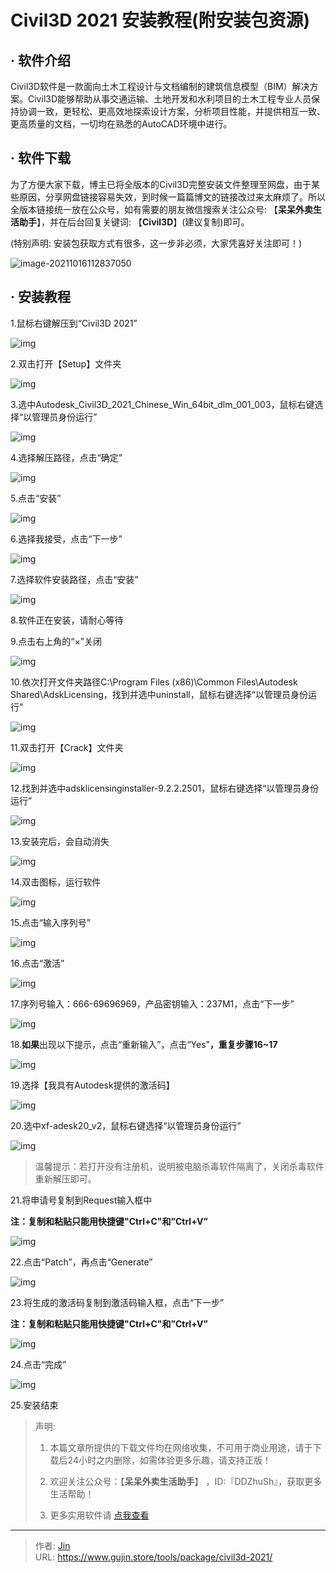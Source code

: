 # Civil3D 2021 安装教程(附安装包资源)


## · 软件介绍
Civil3D软件是一款面向土木工程设计与文档编制的建筑信息模型（BIM）解决方案。Civil3D能够帮助从事交通运输、土地开发和水利项目的土木工程专业人员保持协调一致，更轻松、更高效地探索设计方案，分析项目性能，并提供相互一致、更高质量的文档，一切均在熟悉的AutoCAD环境中进行。

## · 软件下载
为了方便大家下载，博主已将全版本的Civil3D完整安装文件整理至网盘，由于某些原因，分享网盘链接容易失效，到时候一篇篇博文的链接改过来太麻烦了。所以全版本链接统一放在公众号，如有需要的朋友微信搜索关注公众号: 【**呆呆外卖生活助手**】，并在后台回复关键词: 【**Civil3D**】(建议复制)即可。

(特别声明: 安装包获取方式有很多，这一步非必须，大家凭喜好关注即可！)

![image-20211016112837050](https://img.gujin.store/img/image-20211016112837050.png)

## · 安装教程

1.鼠标右键解压到“Civil3D 2021”

![img](https://img.gujin.store/img/v2-4d5c0b87926d35d1e2d78e9dfed3b5b1_720w.png)



2.双击打开【Setup】文件夹

![img](https://img.gujin.store/img/v2-08a1eb6f4b6d7f49e3024be39c346dd0_720w.png)



3.选中Autodesk_Civil3D_2021_Chinese_Win_64bit_dlm_001_003，鼠标右键选择“以管理员身份运行”

![img](https://img.gujin.store/img/v2-c543ccff19f0b71898007a81675788e2_720w.png)

4.选择解压路径，点击“确定”

![img](https://img.gujin.store/img/v2-8b289951368d70b419a68c7545c6165a_720w.png)

5.点击“安装”

![img](https://img.gujin.store/img/v2-93b1c44467de634699e1a304c02c3d09_720w.png)

6.选择我接受，点击“下一步”

![img](https://img.gujin.store/img/v2-ee22a8bdaa2579b8ef4a799b0777939c_720w.png)

7.选择软件安装路径，点击“安装”

![img](https://img.gujin.store/img/v2-be46f98ea43d35654bd2d83f2b801d13_720w.png)

8.软件正在安装，请耐心等待

9.点击右上角的“×”关闭

![img](https://img.gujin.store/img/v2-f8a5c72f2e97d216a327d38fedda85a8_720w.png)

10.依次打开文件夹路径C:\Program Files (x86)\Common Files\Autodesk Shared\AdskLicensing，找到并选中uninstall，鼠标右键选择“以管理员身份运行”

![img](https://img.gujin.store/img/v2-3ba35cbe2b781e8c9740f47b4bdeeba3_720w.png)

11.双击打开【Crack】文件夹

![img](https://img.gujin.store/img/v2-d249564dc2a02b17c5e3addb73304e2d_720w.png)

12.找到并选中adsklicensinginstaller-9.2.2.2501，鼠标右键选择“以管理员身份运行”

![img](https://img.gujin.store/img/v2-0bab8313c32ff934484d98906bbaa8c9_720w.png)

13.安装完后，会自动消失

![img](https://img.gujin.store/img/v2-1756e46733090068516d1c2bf363da73_720w.png)

14.双击图标，运行软件

![img](https://img.gujin.store/img/v2-698cc4dd6e7db166415f053af0616a83_720w.png)

15.点击“输入序列号”

![img](https://img.gujin.store/img/v2-afca9f8383c398154e164bfce4860443_720w.png)

16.点击“激活”

![img](https://img.gujin.store/img/v2-872a173f576612f4703af932729dbf02_720w.png)

17.序列号输入：666-69696969，产品密钥输入：237M1，点击“下一步”

![img](https://img.gujin.store/img/v2-f34f414b4d54b22c0d4a8c401a02a423_720w.png)



18.**如果**出现以下提示，点击“重新输入”，点击“Yes”**，重复步骤16~17**

![img](https://img.gujin.store/img/v2-58ae07e8fd03b2dbfcf607f29fc21e41_720w.png)



19.选择【我具有Autodesk提供的激活码】

![img](https://img.gujin.store/img/v2-f206ee0e6d42b3713607932a83550f8f_720w.png)



20.选中xf-adesk20_v2，鼠标右键选择“以管理员身份运行”

![img](https://img.gujin.store/img/v2-561e80f0173b58642e91f33112e1d6aa_720w.png)



> 温馨提示：若打开没有注册机，说明被电脑杀毒软件隔离了，关闭杀毒软件重新解压即可。

21.将申请号复制到Request输入框中

**注：复制和粘贴只能用快捷键"Ctrl+C"和”Ctrl+V”**

![img](https://img.gujin.store/img/v2-986cfc18c399b4b6307c3baa6e7174cc_720w.png)

22.点击“Patch”，再点击“Generate”

![img](https://img.gujin.store/img/v2-09746a861f59cc6c590ba294c703f64f_720w.png)

23.将生成的激活码复制到激活码输入框，点击“下一步”

**注：复制和粘贴只能用快捷键"Ctrl+C"和”Ctrl+V”**

![img](https://img.gujin.store/img/v2-5ef05ddd22c680b7f6d5850c51cb5356_720w.png)

24.点击“完成”

![img](https://img.gujin.store/img/v2-1da679e7201e166b7cffc5169ada9436_720w.png)

25.安装结束




> 声明: 
>
> 1. 本篇文章所提供的下载文件均在网络收集，不可用于商业用途，请于下载后24小时之内删除，如需体验更多乐趣，请支持正版！
>
> 2. 欢迎关注公众号：【**呆呆外卖生活助手**】 ，ID:『DDZhuSh』，获取更多生活帮助！
>
> 3. 更多实用软件请  [点我查看](/tools)

---

> 作者: [Jin](https://img.gujin.store/img/favicon.ico)  
> URL: https://www.gujin.store/tools/package/civil3d-2021/  

